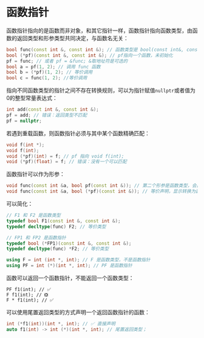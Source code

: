 # 函数指针

函数指针指向的是函数而非对象，和其它指针一样，函数指针指向函数类型，由函数的返回类型和形参类型共同决定，与函数名无关：

```cpp
bool func(const int &, const int &); // 函数类型是 bool(const int&, const int&)
bool (*pf)(const int &, const int &); // pf指向一个函数，未初始化
pf = func; // 或者 pf = &func; &取地址符是可选的
bool a = pf(1, 2); // 调用 func 函数
bool b = (*pf)(1, 2); // 等价调用
bool c = func(1, 2); //等价调用
```

指向不同函数类型的指针之间不存在转换规则，可以为指针赋值`nullptr`或者值为0的整型常量表达式：

```cpp
int add(const int &, const int &);
pf = add; // 错误：返回类型不匹配
pf = nullptr;
```

若遇到重载函数，则函数指针必须与其中某个函数精确匹配：

```cpp
void f(int *);
void f(int);
void (*pf)(int) = f; // pf 指向 void f(int);
void (*pf)(float) = f; // 错误：没有一个可以匹配
```

函数指针可以作为形参：

```cpp
void func(const int &a, bool pf(const int &)); // 第二个形参是函数类型，会自动转化为函数指针
void func(const int &a, bool (*pf)(const int &)); // 等价声明，显示转换为函数指针
```

可以简化：

```cpp
// F1 和 F2 是函数类型
typedef bool F1(const int &, const int &);
typedef decltype(func) F2; // 等价类型

// FP1 和 FP2 是函数指针
typedef bool (*FP1)(const int &, const int &);
typedef decltype(func) *F2; // 等价类型

using F = int (int *, int); // F 是函数类型，不是函数指针
using PF = int (*)(int *, int); // PF 是函数指针
```

函数可以返回一个函数指针，不能返回一个函数类型：

```
PF f1(int); // ✅
F f1(int); // ❎
F * f1(int); // ✅
```

可以使用尾置返回类型的方式声明一个返回函数指针的函数：

```cpp
int (*f1(int))(int *, int); // ✅ 直接声明
auto f1(int) -> int (*)(int *, int); // 尾置返回类型；
```

